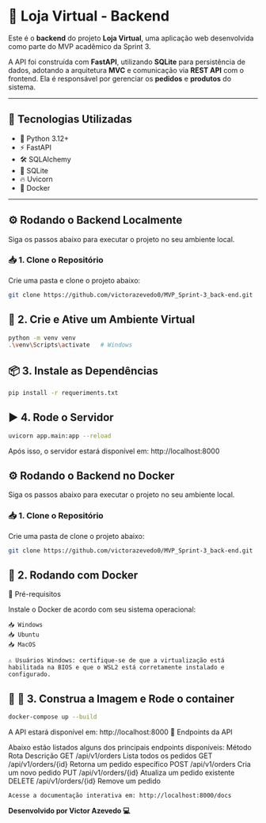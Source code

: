 # 🛒 Loja Virtual - Backend

Este é o **backend** do projeto **Loja Virtual**, uma aplicação web desenvolvida como parte do MVP acadêmico da Sprint 3.

A API foi construída com **FastAPI**, utilizando **SQLite** para persistência de dados, adotando a arquitetura **MVC** e comunicação via **REST API** com o frontend. Ela é responsável por gerenciar os **pedidos** e **produtos** do sistema.

---

## 🚀 Tecnologias Utilizadas

- 🐍 Python 3.12+
- ⚡ FastAPI
- 🛠️ SQLAlchemy
- 💾 SQLite
- 🔥 Uvicorn
- 🐳 Docker

---

## ⚙️ Rodando o Backend Localmente

Siga os passos abaixo para executar o projeto no seu ambiente local.

### 📥 1. Clone o Repositório

Crie uma pasta e clone o projeto abaixo:

```bash
git clone https://github.com/victorazevedo0/MVP_Sprint-3_back-end.git
```

## 🐍 2. Crie e Ative um Ambiente Virtual

```bash
python -m venv venv
.\venv\Scripts\activate   # Windows
```

## 📦 3. Instale as Dependências

```bash
pip install -r requeriments.txt
```

## ▶️ 4. Rode o Servidor

```bash
uvicorn app.main:app --reload
```

Após isso, o servidor estará disponível em: http://localhost:8000

## ⚙️ Rodando o Backend no Docker

Siga os passos abaixo para executar o projeto no seu ambiente local.

### 📥 1. Clone o Repositório

Crie uma pasta de clone o projeto abaixo:
```bash
git clone https://github.com/victorazevedo0/MVP_Sprint-3_back-end.git
```

## 🐳 2. Rodando com Docker

📌 Pré-requisitos

Instale o Docker de acordo com seu sistema operacional:

    📥 Windows
    📥 Ubuntu
    📥 MacOS

    ⚠️ Usuários Windows: certifique-se de que a virtualização está habilitada na BIOS e que o WSL2 está corretamente instalado e configurado.

## 🧱 🚀 3. Construa a Imagem e Rode o container

```bash
docker-compose up --build
```
A API estará disponível em: http://localhost:8000
📌 Endpoints da API

Abaixo estão listados alguns dos principais endpoints disponíveis:
Método	Rota	Descrição
GET	/api/v1/orders	Lista todos os pedidos
GET	/api/v1/orders/{id}	Retorna um pedido específico
POST /api/v1/orders	Cria um novo pedido
PUT	/api/v1/orders/{id}	Atualiza um pedido existente
DELETE	/api/v1/orders/{id}	Remove um pedido

    Acesse a documentação interativa em: http://localhost:8000/docs
**Desenvolvido por Victor Azevedo 💻**

